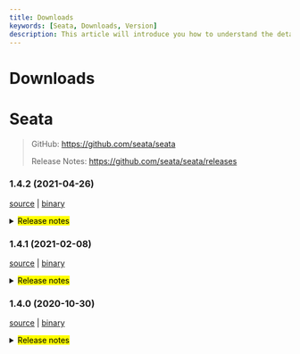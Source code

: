 ```yaml
---
title: Downloads
keywords: [Seata, Downloads, Version]
description: This article will introduce you how to understand the details of each version and upgrade matters needing attention.
---
```



# Downloads

# Seata

> GitHub: https://github.com/seata/seata
>
> Release Notes: https://github.com/seata/seata/releases

### 1.4.2 (2021-04-26)

[source](https://github.com/seata/seata/archive/v1.4.2.zip) |
[binary](https://github.com/seata/seata/releases/download/v1.4.2/seata-server-1.4.2.zip)

<details>
  <summary><mark>Release notes</mark></summary>


### Seata 1.4.2

Seata 1.4.2 Released.

Seata is an easy-to-use, high-performance, open source distributed transaction solution.

The version is updated as follows:

### feature：

- [[#2933](https://github.com/seata/seata/pull/2933)] add antlr for mysql sqlparser
- [[#3228](https://github.com/seata/seata/pull/3228)] support custom serialization plugin
- [[#3172](https://github.com/seata/seata/pull/3172)] support undo_loge compression mode in AT
- [[#3372](https://github.com/seata/seata/pull/3372)] Saga support customize whether update last retry log
- [[#3411](https://github.com/seata/seata/pull/3411)] support seata-server thread pool parameters configuration
- [[#3348](https://github.com/seata/seata/pull/3348)] support redis sentinel storage mode in TC
- [[#2667](https://github.com/seata/seata/pull/2667)] support password decryption	when using db and redis storage mode
- [[#3427](https://github.com/seata/seata/pull/3427)] add distributed lock interface
- [[#3443](https://github.com/seata/seata/pull/3443)] support send the `seata-server` log to `logstash` or `kafka`
- [[#3486](https://github.com/seata/seata/pull/3486)] add transaction service group for metric
- [[#3317](https://github.com/seata/seata/pull/3317)] support to obtain multiple configurations through a single node when using zookeeper as configuration center
- [[#3516](https://github.com/seata/seata/pull/3516)] support acl-token when consul is used registry and configuration center
- [[#3116](https://github.com/seata/seata/pull/3116)] support configuring apollo configService and cluster
- [[#3468](https://github.com/seata/seata/pull/3468)] saga support loop execution on state
- [[#3447](https://github.com/seata/seata/pull/3447)] support Transaction context printing in logging framework


### bugfix：

- [[#3258](https://github.com/seata/seata/pull/3258)] fix AsyncWorker potential OOM problem
- [[#3293](https://github.com/seata/seata/pull/3293)] fix configuration cache get value type mismatch exception
- [[#3241](https://github.com/seata/seata/pull/3241)] forbidden use order by or limit in multi sql
- [[#3406](https://github.com/seata/seata/pull/3406)] fix the value can not be push to nacos when special charset in config.txt
- [[#3418](https://github.com/seata/seata/pull/3418)] fix getGeneratedKeys may get history pk
- [[#3408](https://github.com/seata/seata/pull/3408)] fix the NPE problem of jar running mode when the third-dependency on separate packaging
- [[#3431](https://github.com/seata/seata/pull/3431)] fix property bean may not be initialized when reading configuration
- [[#3413](https://github.com/seata/seata/pull/3413)] fix the logic of rollback to savepoint and release to savepoint
- [[#3367](https://github.com/seata/seata/pull/3367)] when the xa branch is rollback, it cannot be executed due to idle state
- [[#3448](https://github.com/seata/seata/pull/3448)] reduce unnecessary competition and remove missing locks
- [[#3451](https://github.com/seata/seata/pull/3451)] fix set auto-commit to true when local transactions are not being used. Failure to compete for a lock causes the global transaction to exit, invaliding the global row lock and dirty writing of the data.
- [[#3481](https://github.com/seata/seata/pull/3481)] fix seata node refresh failure because of consul client throws exceptions
- [[#3491](https://github.com/seata/seata/pull/3491)] fix typo in README.md
- [[#3531](https://github.com/seata/seata/pull/3531)] fix the NPE of RedisTransactionStoreManager when get branch transactions
- [[#3500](https://github.com/seata/seata/pull/3500)] fix oracle and postgreSQL can't query column info
- [[#3560](https://github.com/seata/seata/pull/3560)] fix the problem that the asynchronous task of the transactions in the committing state has no time threshold and cannot recover the transaction
- [[#3555](https://github.com/seata/seata/pull/3555)] do not call setBlob to invalid the jdbc exception
- [[#3540](https://github.com/seata/seata/pull/3540)] fix server distribution missing files
- [[#3597](https://github.com/seata/seata/pull/3597)] fix the possible NPE
- [[#3568](https://github.com/seata/seata/pull/3568)] fix automatic datasource agent caused by ConcurrentHashMap.computeIfAbsent Deadlock problem
- [[#3402](https://github.com/seata/seata/pull/3402)] fix the problem that the updated column cannot be resolved because the field name in the updated SQL contains the database name
- [[#3464](https://github.com/seata/seata/pull/3464)] fix test case NPE and StackTraceLogger's log.
- [[#3522](https://github.com/seata/seata/pull/3522)] fix register branch and store undolog when AT branch does not need compete lock
- [[#3635](https://github.com/seata/seata/pull/3635)] fix pushing notification failed when the configuration changed in zookeeper
- [[#3133](https://github.com/seata/seata/pull/3133)] fix the case that could not retry acquire global lock
- [[#3156](https://github.com/seata/seata/pull/3156)] optimize the logic of SpringProxyUtils.findTargetClass


### optimize：

- [[#3341](https://github.com/seata/seata/pull/3341)] optimize the format of the path to the specified configuration file
- [[#3385](https://github.com/seata/seata/pull/3385)] optimize github action and fix unit test failure
- [[#3175](https://github.com/seata/seata/pull/3175)] improve UUIDGenerator using "history time" version of snowflake algorithm
- [[#3291](https://github.com/seata/seata/pull/3291)] mysql jdbc connect param
- [[#3336](https://github.com/seata/seata/pull/3336)] support using System.getProperty to get netty config property
- [[#3369](https://github.com/seata/seata/pull/3369)] add github action secrets env for dockerHub
- [[#3343](https://github.com/seata/seata/pull/3343)] Migrate CI provider from Travis CI to Github Actions
- [[#3397](https://github.com/seata/seata/pull/3397)] add the change records folder
- [[#3303](https://github.com/seata/seata/pull/3303)] supports reading all configurations from a single Nacos dataId
- [[#3380](https://github.com/seata/seata/pull/3380)] globalTransactionScanner listener optimize
- [[#3123](https://github.com/seata/seata/pull/3123)] optimize the packing strategy of seata-server
- [[#3415](https://github.com/seata/seata/pull/3415)] optimize maven clean plugin to clear the distribution directory
- [[#3316](https://github.com/seata/seata/pull/3316)] optimize the property bean may not be initialized while reading config value
- [[#3420](https://github.com/seata/seata/pull/3420)] optimize enumerated classes and add unit tests
- [[#3533](https://github.com/seata/seata/pull/3533)] added interface to get current transaction role
- [[#3436](https://github.com/seata/seata/pull/3436)] optimize typo in SQLType class
- [[#3439](https://github.com/seata/seata/pull/3439)] adjust the order of springApplicationContextProvider so that it can be called before the XML bean
- [[#3248](https://github.com/seata/seata/pull/3248)] optimize the config of load-balance migration to belong the client node
- [[#3441](https://github.com/seata/seata/pull/3441)] optimize the auto-configuration processing of starter
- [[#3466](https://github.com/seata/seata/pull/3466)] String comparison uses equalsIgnoreCase()
- [[#3476](https://github.com/seata/seata/pull/3476)] support when the server parameter passed is hostname, it will be automatically converted to IP
- [[#3236](https://github.com/seata/seata/pull/3236)] optimize the conditions for executing unlocking
- [[#3485](https://github.com/seata/seata/pull/3485)] optimize useless codes in ConfigurationFactory
- [[#3505](https://github.com/seata/seata/pull/3505)] optimize useless if judgments in the GlobalTransactionScanner class
- [[#3544](https://github.com/seata/seata/pull/3544)] optimize the get pks by auto when auto generated keys is false
- [[#3549](https://github.com/seata/seata/pull/3549)] unified the length of xid in different tables when using DB storage mode
- [[#3551](https://github.com/seata/seata/pull/3551)] make RETRY_DEAD_THRESHOLD bigger and configurable
- [[#3589](https://github.com/seata/seata/pull/3589)] Changed exception check by JUnit API usage
- [[#3601](https://github.com/seata/seata/pull/3601)] make `LoadBalanceProperties` compatible with `spring-boot:2.x` and above
- [[#3513](https://github.com/seata/seata/pull/3513)] Saga SpringBeanService invoker support switch json parser
- [[#3318](https://github.com/seata/seata/pull/3318)] make CLIENT_TABLE_META_CHECKER_INTERVAL configurable
- [[#3371](https://github.com/seata/seata/pull/3371)] add applicationId for metric
- [[#3459](https://github.com/seata/seata/pull/3459)] remove duplicate validAddress code
- [[#3215](https://github.com/seata/seata/pull/3215)] opt the reload during startup in file mode
- [[#3631](https://github.com/seata/seata/pull/3631)] optimize  nacos-config.py  parameter
- [[#3638](https://github.com/seata/seata/pull/3638)] optimize the error when use update or delete with join in sql
- [[#3523](https://github.com/seata/seata/pull/3523)] optimize release savepoint when use oracle
- [[#3458](https://github.com/seata/seata/pull/3458)] reversion the deleted md
- [[#3574](https://github.com/seata/seata/pull/3574)] repair Spelling errors in comments in EventBus.java files
- [[#3573](https://github.com/seata/seata/pull/3573)] fix designer directory path in README.md
- [[#3662](https://github.com/seata/seata/pull/3662)] update gpg key
- [[#3664](https://github.com/seata/seata/pull/3664)] optimize some javadocs
- [[#3637](https://github.com/seata/seata/pull/3637)] register the participating companies and  pull request information

### test

- [[#3381](https://github.com/seata/seata/pull/3381)] test case for tmClient
- [[#3607](https://github.com/seata/seata/pull/3607)] fixed bugs in EventBus unit tests
- [[#3579](https://github.com/seata/seata/pull/3579)] add test case for StringFormatUtils
- [[#3365](https://github.com/seata/seata/pull/3365)] optimize ParameterParserTest test case failed
- [[#3359](https://github.com/seata/seata/pull/3359)] remove unused test case
- [[#3578](https://github.com/seata/seata/pull/3578)] fix UnfinishedStubbing Exception in unit test case
- [[#3383](https://github.com/seata/seata/pull/3383)] optimize StatementProxyTest unit test



Thanks to these contributors for their code commits. Please report an unintended omission.

- [slievrly](https://github.com/slievrly)
- [caohdgege](https://github.com/caohdgege)
- [funky-eyes](https://github.com/funky-eyes)
- [wangliang181230](https://github.com/wangliang181230)
- [xingfudeshi](https://github.com/xingfudeshi)
- [jsbxyyx](https://github.com/jsbxyyx)
- [selfishlover](https://github.com/selfishlover)
- [l8189352](https://github.com/l81893521)
- [Rubbernecker](https://github.com/Rubbernecker)
- [lj2018110133](https://github.com/lj2018110133)
- [github-ganyu](https://github.com/github-ganyu)
- [dmego](https://github.com/dmego)
- [spilledyear](https://github.com/spilledyear)
- [hoverruan](https://github.com/hoverruan )
- [anselleeyy](https://github.com/anselleeyy)
- [Ifdevil](https://github.com/Ifdevil)
- [lvxianzheng](https://github.com/lvxianzheng)
- [MentosL](https://github.com/MentosL)
- [lian88jian](https://github.com/lian88jian)
- [litianyu1992](https://github.com/litianyu1992)
- [xyz327](https://github.com/xyz327)
- [13414850431](https://github.com/13414850431)
- [xuande](https://github.com/xuande)
- [tanggen](https://github.com/tanggen)
- [eas5](https://github.com/eas5)
- [nature80](https://github.com/nature80)
- [ls9527](https://github.com/ls9527)
- [drgnchan](https://github.com/drgnchan)
- [imyangyong](https://github.com/imyangyong)
- [sunlggggg](https://github.com/sunlggggg)
- [long187](https://github.com/long187)
- [h-zhi](https://github.com/h-zhi)
- [StellaiYang](https://github.com/StellaiYang)
- [slinpq](https://github.com/slinpq)
- [sustly](https://github.com/sustly)
- [cznc](https://github.com/cznc)
- [squallliu](https://github.com/squallliu)
- [81519434](https://github.com/81519434)
- [luoxn28](https://github.com/luoxn28)

Also, we receive many valuable issues, questions and advices from our community. Thanks for you all.
</details>

### 1.4.1 (2021-02-08)

[source](https://github.com/seata/seata/archive/v1.4.1.zip) |
[binary](https://github.com/seata/seata/releases/download/v1.4.1/seata-server-1.4.1.zip)

<details>
  <summary><mark>Release notes</mark></summary>


### Seata 1.4.1

Seata 1.4.1 Released.

Seata is an easy-to-use, high-performance, open source distributed transaction solution.

The version is updated as follows:

### feature：

- [[#3238](https://github.com/seata/seata/pull/3238)] add deflater support for seata compressor


### bugfix：

- [[#2879](https://github.com/seata/seata/pull/2879)] fix deadlock during springboot project startup
- [[#3296](https://github.com/seata/seata/pull/3296)] when mixed use of AT and TCC, AT branchs is not deleted
- [[#3254](https://github.com/seata/seata/pull/3254)] clear the listener map of zk registry
- [[#3309](https://github.com/seata/seata/pull/3309)] Saga statemachine definition json cannot enable jackson parser, and when no choice matched in choice state will throw NPE
- [[#3287](https://github.com/seata/seata/pull/3287)] throw exception when update pk
- [[#3323](https://github.com/seata/seata/pull/3323)] clean root context when state machine inst record failed
- [[#3281](https://github.com/seata/seata/pull/3281)] fix wrong status when exception
- [[#2949](https://github.com/seata/seata/pull/2949)] fix throw NPE when get the state list
- [[#3351](https://github.com/seata/seata/pull/3351)] fix throw IllegalArgumentException when use hystrix when using SCA 2.2.3.RELEASE and below
- [[#3349](https://github.com/seata/seata/pull/3349)] the problem test case
- [[#3325](https://github.com/seata/seata/pull/3325)] fix retry commit unsuccess when record subMachineInst failed
- [[#3357](https://github.com/seata/seata/pull/3357)] fix deploy staging rule check failed


### optimize：

- [[#3188](https://github.com/seata/seata/pull/3188)] Local variable 'map' is redundant and check queue offer return value
- [[#3247](https://github.com/seata/seata/pull/3247)] change client.log.exceptionRate to log.exceptionRate
- [[#3260](https://github.com/seata/seata/pull/3260)] use PriorityQueue to simply ShutdownHook
- [[#3319](https://github.com/seata/seata/pull/3319)] delete unnecessary @Sharable
- [[#3313](https://github.com/seata/seata/pull/3313)] replace StringBuffer to StringBuilder
- [[#3335](https://github.com/seata/seata/pull/3335)] modify TransactionPropagationInterceptor name
- [[#3310](https://github.com/seata/seata/pull/3310)] enable NamedThreadFactory to get ThreadGroup from the SecurityManager or Current thread
- [[#3320](https://github.com/seata/seata/pull/3320)] load balance strategy use constants
- [[#3345](https://github.com/seata/seata/pull/3345)] adjust GlobalLockTemplateTest


Thanks to these contributors for their code commits. Please report an unintended omission.

- [slievrly](https://github.com/slievrly)
- [dongzl](https://github.com/dongzl)
- [wangliang181230](https://github.com/wangliang181230)
- [ls9527](https://github.com/ls9527)
- [long187](https://github.com/long187)
- [81519434](https://github.com/81519434)
- [anselleeyy](https://github.com/anselleeyy)
- [funky-eyes](https://github.com/funky-eyes)
- [selfishlover](https://github.com/selfishlover)
- [suichen](https://github.com/suichen)
- [h-zhi](https://github.com/h-zhi)
- [jxlgzwh](https://github.com/jxlgzwh)
- [LiWenGu](https://github.com/LiWenGu)

Also, we receive many valuable issues, questions and advices from our community. Thanks for you all.


#### Link

- **Seata:** https://github.com/seata/seata
- **Seata-Samples:** https://github.com/seata/seata-samples
- **Release:** https://github.com/seata/seata/releases
- **WebSite:** https://seata.io

</details>

### 1.4.0 (2020-10-30)

 [source](https://github.com/seata/seata/archive/v1.4.0.zip) |
 [binary](https://github.com/seata/seata/releases/download/v1.4.0/seata-server-1.4.0.zip) 

<details>
  <summary><mark>Release notes</mark></summary>


  ### Seata 1.4.0

  Seata 1.4.0 Released.

  Seata is an easy-to-use, high-performance, open source distributed transaction solution.

  The version is updated as follows:
   
  ### feature：
  - [[#2380](https://github.com/seata/seata/pull/2380)] support yml configuration
  - [[#3191](https://github.com/seata/seata/pull/3191)] support jdbc type nclob
  - [[#2676](https://github.com/seata/seata/pull/2676)] support least active load balance
  - [[#3198](https://github.com/seata/seata/pull/3198)] spring boot support for custom config and registry type
  - [[#2806](https://github.com/seata/seata/pull/2806)] support configuring default global transaction timeoutMillis
  - [[#2941](https://github.com/seata/seata/pull/2941)] add apollo secret key configuration
  - [[#2080](https://github.com/seata/seata/pull/2080)] support ConsistentHashLoadBalance
  - [[#2950](https://github.com/seata/seata/pull/2950)] support the reentrant lock in redis module
  - [[#2913](https://github.com/seata/seata/pull/2913)] The data source proxy mode can be selected as AT or XA
  - [[#2856](https://github.com/seata/seata/pull/2856)] support for undoLog using Fst serialization
  - [[#3076](https://github.com/seata/seata/pull/3076)] check lock in TC when use @GlobalLock
  - [[#2825](https://github.com/seata/seata/pull/2825)] support send authentication msg
  - [[#2962](https://github.com/seata/seata/pull/2962)] @GlobalTransactional and @GlobalLock can support customize lock retry config
  
  ### bugfix：
  - [[#3214](https://github.com/seata/seata/pull/3214)] fix the 'RootContext.DEFAULT_BRANCH_TYPE' is wrong in some cases
  - [[#3129](https://github.com/seata/seata/pull/3129)] forbidding execute SQL which update pk value
  - [[#3205](https://github.com/seata/seata/pull/3205)] fix can not get boolean value in configuration
  - [[#3170](https://github.com/seata/seata/pull/3170)] the disposables tree set won't accept another Disposable with the same priority
  - [[#3180](https://github.com/seata/seata/pull/3180)] serializer fst package name error
  - [[#3178](https://github.com/seata/seata/pull/3178)] remove next line to space
  - [[#2929](https://github.com/seata/seata/pull/2929)] fix the application was configured to degrade at startup and can't be dynamically switch to upgraded
  - [[#3050](https://github.com/seata/seata/pull/3050)] fix fetch before images when delete and update statements
  - [[#2935](https://github.com/seata/seata/pull/2935)] fix saga designer bug that the property box does not switch when switching nodes
  - [[#3140](https://github.com/seata/seata/pull/3140)] fix Propagation.REQUIRES_NEW and add some comments
  - [[#3130](https://github.com/seata/seata/pull/3130)] fix some problems in the automatic data source proxy
  - [[#3148](https://github.com/seata/seata/pull/3148)] the redis lock key and the session key has conflict
  - [[#3136](https://github.com/seata/seata/pull/3136)] fix the redis pipeline
  - [[#2551](https://github.com/seata/seata/pull/2551)] Saga can't be used when the dataSource is AT's dataSourceProxy
  - [[#3073](https://github.com/seata/seata/pull/3073)] do not proxy connections without an xid
  - [[#3074](https://github.com/seata/seata/pull/3074)] There is no need to retry if the XA schema cannot find the XID
  - [[#3097](https://github.com/seata/seata/pull/3097)] fix HttpAutoConfiguration always instantiation in springboot env
  - [[#3071](https://github.com/seata/seata/pull/3071)] part of the connection is not unpacked
  - [[#3056](https://github.com/seata/seata/pull/3056)] fixed a bug that after branch deletion, there are still remaining branch lock
  - [[#3025](https://github.com/seata/seata/pull/3025)] fix the wrong package path
  - [[#3031](https://github.com/seata/seata/pull/3031)] redis locker delete lock incomplete 
  - [[#2973](https://github.com/seata/seata/pull/2973)] fix oracle database in field size over 1000
  - [[#2986](https://github.com/seata/seata/pull/2986)] fix checkstyle plugin can't exclude single file
  - [[#2910](https://github.com/seata/seata/pull/2910)] fix error registry type comment 
  - [[#2914](https://github.com/seata/seata/pull/2914)] fix branchType not cleaned when consumer is in TCC mode
  - [[#2926](https://github.com/seata/seata/pull/2926)] fastjson write undo log not parser
  - [[#2897](https://github.com/seata/seata/pull/2897)] fix jedis unlock fail 
  - [[#2918](https://github.com/seata/seata/pull/2918)] fix the isolation problem when rollback in AT mode
  - [[#2972](https://github.com/seata/seata/pull/2972)] UUIDGenerator generates duplicated id
  - [[#2932](https://github.com/seata/seata/pull/2932)] nacos-config.py script could not run with namespace
  - [[#2900](https://github.com/seata/seata/pull/2900)] ColumnUtils add escape with scheme
  - [[#2904](https://github.com/seata/seata/pull/2904)] fix getConfig cache value is 'null'
  - [[#2890](https://github.com/seata/seata/pull/2890)] fix misspelling in statelang examples
  - [[#3040](https://github.com/seata/seata/pull/3040)] fix repeated commit when autocommit is false
  - [[#3230](https://github.com/seata/seata/pull/3230)] fix use @EnableAutoDataSourceProxy startup failed
  - [[#2979](https://github.com/seata/seata/pull/2979)] columns of resultset integrated with sharingjdbc need to be lowercase
  - [[#3233](https://github.com/seata/seata/pull/3233)] fix Collections NPE
  - [[#3242](https://github.com/seata/seata/pull/3242)] fix batch sql getTableMeta error
  - [[#3246](https://github.com/seata/seata/pull/3246)] fix the exception when limit condition contains VariantRefExpr
  
   
  ### optimize： 
  - [[#3062](https://github.com/seata/seata/pull/3062)] refactor the redis session store 
  - [[#3201](https://github.com/seata/seata/pull/3201)] optimize the wrong stack not fully display
  - [[#3117](https://github.com/seata/seata/pull/3117)] make log more clearly and remove the useless code
  - [[#3134](https://github.com/seata/seata/pull/3134)] optimize codes related to Map and List
  - [[#3195](https://github.com/seata/seata/pull/3195)] optimize XID related codes
  - [[#3200](https://github.com/seata/seata/pull/3200)] optimize rpc message when message was substring
  - [[#3186](https://github.com/seata/seata/pull/3186)] remove duplicated in string utils
  - [[#3162](https://github.com/seata/seata/pull/3162)] remove repeated conditional tests
  - [[#2969](https://github.com/seata/seata/pull/2969)] upgrade to druid 1.1.23
  - [[#3141](https://github.com/seata/seata/pull/3141)] upgrade nacos and FastJSON dependencies
  - [[#3118](https://github.com/seata/seata/pull/3118)] add more configuration tips in additional-spring-configuration-metadata.json
  - [[#2597](https://github.com/seata/seata/pull/2597)] judging xid status to avoid repeated processing
  - [[#3102](https://github.com/seata/seata/pull/3102)] optimize ContextCore, can be set 'Object' value
  - [[#3016](https://github.com/seata/seata/pull/3016)] refactor the redis lock string to hash
  - [[#3046](https://github.com/seata/seata/pull/3046)] remove unused code in serializer factory
  - [[#3053](https://github.com/seata/seata/pull/3053)] jedis pool adds maxtotal configuration
  - [[#3012](https://github.com/seata/seata/pull/3012)] remove set port repeatedly
  - [[#2978](https://github.com/seata/seata/pull/2978)] optimize globalCommit for mixed use of AT and TCC
  - [[#2967](https://github.com/seata/seata/pull/2967)] replace with lambda
  - [[#2968](https://github.com/seata/seata/pull/2968)] ensure that the register message is sent after RM client initialization
  - [[#2945](https://github.com/seata/seata/pull/2945)] optimize async commit and reduce one update
  - [[#2952](https://github.com/seata/seata/pull/2952)] optimize additional-spring-configuration-metadata.json
  - [[#2920](https://github.com/seata/seata/pull/2920)] optimize some grammatical errors
  - [[#2906](https://github.com/seata/seata/pull/2906)] added some configuration items to keep consistent with official documents 
  - [[#3222](https://github.com/seata/seata/pull/3222)] optimize fileListener to decrease cpu time usage
  - [[#2843](https://github.com/seata/seata/pull/2843)] removed Reloadable from the redis/db SessionManager
  - [[#3209](https://github.com/seata/seata/pull/3209)] add using company logos
  
  
  Thanks to these contributors for their code commits. Please report an unintended omission. 

  - [slievrly](https://github.com/slievrly) 
  - [wangliang181230](https://github.com/wangliang181230) 
  - [funky-eyes](https://github.com/funky-eyes) 
  - [jsbxyyx](https://github.com/jsbxyyx)
  - [l81893521](https://github.com/l81893521)
  - [lightClouds917](https://github.com/lightClouds917)
  - [caohdgege](https://github.com/caohdgege)
  - [yujianfei1986](https://github.com/yujianfei1986)
  - [ph3636](https://github.com/ph3636)
  - [PeineLiang](https://github.com/PeineLiang)
  - [heyaping388](https://github.com/heyaping388)
  - [guang384](https://github.com/guang384)
  - [zdrjson](https://github.com/zdrjson)
  - [ITAlexSun](https://github.com/ITAlexSun)
  - [dongzl](https://github.com/dongzl)
  - [81519434](https://github.com/81519434)
  - [wangwei-yin](https://github.com/wangwei-yin)
  - [jujinghao](https://github.com/jujinghao)
  - [JRial95](https://github.com/JRial95)
  - [mxszs1](https://github.com/mxszs1)
  - [RayneHwang](https://github.com/RayneHwang)
  - [everyhook1](https://github.com/everyhook1)
  - [li469791221](https://github.com/li469791221)
  - [luorenjin](https://github.com/luorenjin)
  - [yangxb2010000](https://github.com/yangxb2010000)
  - [selfishlover](https://github.com/selfishlover)
  - [yyjgit66](https://github.com/yyjgit66)

  Also, we receive many valuable issues, questions and advices from our community. Thanks for you all.

  #### Link

  - **Seata:** https://github.com/seata/seata  
  - **Seata-Samples:** https://github.com/seata/seata-samples   
  - **Release:** https://github.com/seata/seata/releases
  - **WebSite:** https://seata.io
  
</details>

